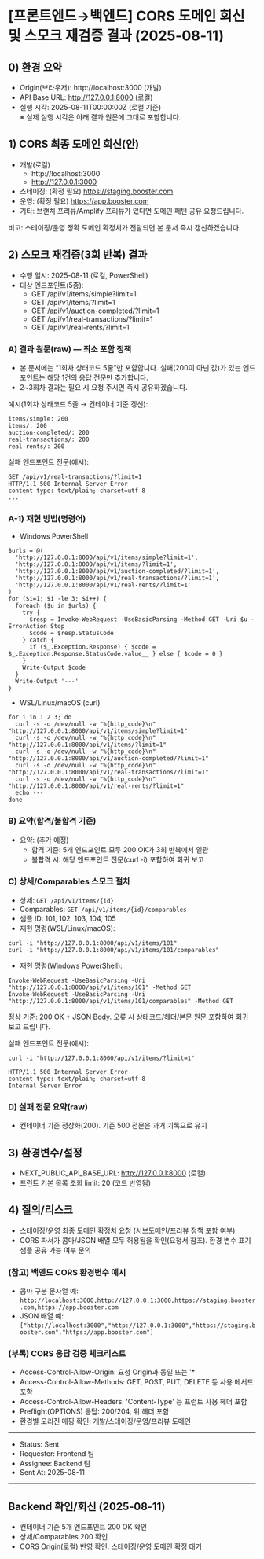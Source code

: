 # [프론트엔드→백엔드] CORS 도메인 회신 및 스모크 재검증 결과 (2025-08-11)

## 0) 환경 요약

- Origin(브라우저): http://localhost:3000 (개발)
- API Base URL: http://127.0.0.1:8000 (로컬)
- 실행 시각: 2025-08-11T00:00:00Z (로컬 기준)  
  ※ 실제 실행 시각은 아래 결과 원문에 그대로 포함합니다.

## 1) CORS 최종 도메인 회신(안)

- 개발(로컬)
  - http://localhost:3000
  - http://127.0.0.1:3000
- 스테이징: (확정 필요) https://staging.booster.com
- 운영: (확정 필요) https://app.booster.com
- 기타: 브랜치 프리뷰/Amplify 프리뷰가 있다면 도메인 패턴 공유 요청드립니다.

비고: 스테이징/운영 정확 도메인 확정치가 전달되면 본 문서 즉시 갱신하겠습니다.

## 2) 스모크 재검증(3회 반복) 결과

- 수행 일시: 2025-08-11 (로컬, PowerShell)
- 대상 엔드포인트(5종):
  - GET /api/v1/items/simple?limit=1
  - GET /api/v1/items/?limit=1
  - GET /api/v1/auction-completed/?limit=1
  - GET /api/v1/real-transactions/?limit=1
  - GET /api/v1/real-rents/?limit=1

### A) 결과 원문(raw) — 최소 포함 정책

- 본 문서에는 “1회차 상태코드 5줄”만 포함합니다. 실패(200이 아닌 값)가 있는 엔드포인트는 해당 1건의 응답 전문만 추가합니다.
- 2~3회차 결과는 필요 시 요청 주시면 즉시 공유하겠습니다.

예시(1회차 상태코드 5줄 → 컨테이너 기준 갱신):

```
items/simple: 200
items/: 200
auction-completed/: 200
real-transactions/: 200
real-rents/: 200
```

실패 엔드포인트 전문(예시):

```
GET /api/v1/real-transactions/?limit=1
HTTP/1.1 500 Internal Server Error
content-type: text/plain; charset=utf-8
...
```

### A-1) 재현 방법(명령어)

- Windows PowerShell

```
$urls = @(
  'http://127.0.0.1:8000/api/v1/items/simple?limit=1',
  'http://127.0.0.1:8000/api/v1/items/?limit=1',
  'http://127.0.0.1:8000/api/v1/auction-completed/?limit=1',
  'http://127.0.0.1:8000/api/v1/real-transactions/?limit=1',
  'http://127.0.0.1:8000/api/v1/real-rents/?limit=1'
)
for ($i=1; $i -le 3; $i++) {
  foreach ($u in $urls) {
    try {
      $resp = Invoke-WebRequest -UseBasicParsing -Method GET -Uri $u -ErrorAction Stop
      $code = $resp.StatusCode
    } catch {
      if ($_.Exception.Response) { $code = $_.Exception.Response.StatusCode.value__ } else { $code = 0 }
    }
    Write-Output $code
  }
  Write-Output '---'
}
```

- WSL/Linux/macOS (curl)

```
for i in 1 2 3; do
  curl -s -o /dev/null -w "%{http_code}\n" "http://127.0.0.1:8000/api/v1/items/simple?limit=1"
  curl -s -o /dev/null -w "%{http_code}\n" "http://127.0.0.1:8000/api/v1/items/?limit=1"
  curl -s -o /dev/null -w "%{http_code}\n" "http://127.0.0.1:8000/api/v1/auction-completed/?limit=1"
  curl -s -o /dev/null -w "%{http_code}\n" "http://127.0.0.1:8000/api/v1/real-transactions/?limit=1"
  curl -s -o /dev/null -w "%{http_code}\n" "http://127.0.0.1:8000/api/v1/real-rents/?limit=1"
  echo ---
done
```

### B) 요약(합격/불합격 기준)

- 요약: (추가 예정)
  - 합격 기준: 5개 엔드포인트 모두 200 OK가 3회 반복에서 일관
  - 불합격 시: 해당 엔드포인트 전문(curl -i) 포함하여 회귀 보고

### C) 상세/Comparables 스모크 절차

- 상세: `GET /api/v1/items/{id}`
- Comparables: `GET /api/v1/items/{id}/comparables`
- 샘플 ID: 101, 102, 103, 104, 105
- 재현 명령(WSL/Linux/macOS):

```
curl -i "http://127.0.0.1:8000/api/v1/items/101"
curl -i "http://127.0.0.1:8000/api/v1/items/101/comparables"
```

- 재현 명령(Windows PowerShell):

```
Invoke-WebRequest -UseBasicParsing -Uri "http://127.0.0.1:8000/api/v1/items/101" -Method GET
Invoke-WebRequest -UseBasicParsing -Uri "http://127.0.0.1:8000/api/v1/items/101/comparables" -Method GET
```

정상 기준: 200 OK + JSON Body. 오류 시 상태코드/헤더/본문 원문 포함하여 회귀 보고 드립니다.

실패 엔드포인트 전문(예시):

```
curl -i "http://127.0.0.1:8000/api/v1/items/?limit=1"

HTTP/1.1 500 Internal Server Error
content-type: text/plain; charset=utf-8
Internal Server Error
```

### D) 실패 전문 요약(raw)

- 컨테이너 기준 정상화(200). 기존 500 전문은 과거 기록으로 유지

## 3) 환경변수/설정

- NEXT_PUBLIC_API_BASE_URL: http://127.0.0.1:8000 (로컬)
- 프런트 기본 목록 조회 limit: 20 (코드 반영됨)

## 4) 질의/리스크

- 스테이징/운영 최종 도메인 확정치 요청 (서브도메인/프리뷰 정책 포함 여부)
- CORS 파서가 콤마/JSON 배열 모두 허용됨을 확인(요청서 참조). 환경 변수 표기 샘플 공유 가능 여부 문의

### (참고) 백엔드 CORS 환경변수 예시

- 콤마 구분 문자열 예: `http://localhost:3000,http://127.0.0.1:3000,https://staging.booster.com,https://app.booster.com`
- JSON 배열 예: `["http://localhost:3000","http://127.0.0.1:3000","https://staging.booster.com","https://app.booster.com"]`

### (부록) CORS 응답 검증 체크리스트

- Access-Control-Allow-Origin: 요청 Origin과 동일 또는 '\*'
- Access-Control-Allow-Methods: GET, POST, PUT, DELETE 등 사용 메서드 포함
- Access-Control-Allow-Headers: 'Content-Type' 등 프런트 사용 헤더 포함
- Preflight(OPTIONS) 응답: 200/204, 위 헤더 포함
- 환경별 오리진 매핑 확인: 개발/스테이징/운영/프리뷰 도메인

---

- Status: Sent
- Requester: Frontend 팀
- Assignee: Backend 팀
- Sent At: 2025-08-11

---

## Backend 확인/회신 (2025-08-11)

- 컨테이너 기준 5개 엔드포인트 200 OK 확인
- 상세/Comparables 200 확인
- CORS Origin(로컬) 반영 확인. 스테이징/운영 도메인 확정 대기
